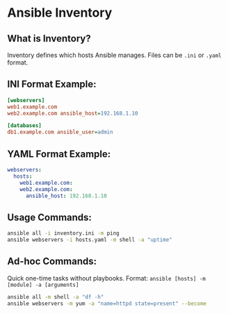 # Ansible Inventory

## What is Inventory?

Inventory defines which hosts Ansible manages. Files can be `.ini` or `.yaml` format.

## INI Format Example:

```ini
[webservers]
web1.example.com
web2.example.com ansible_host=192.168.1.10

[databases]
db1.example.com ansible_user=admin
```

## YAML Format Example:

```yaml
webservers:
  hosts:
    web1.example.com:
    web2.example.com:
      ansible_host: 192.168.1.10
```

## Usage Commands:

```bash
ansible all -i inventory.ini -m ping
ansible webservers -i hosts.yaml -m shell -a "uptime"
```

## Ad-hoc Commands:

Quick one-time tasks without playbooks. Format: `ansible [hosts] -m [module] -a [arguments]`

```bash
ansible all -m shell -a "df -h"
ansible webservers -m yum -a "name=httpd state=present" --become
```
